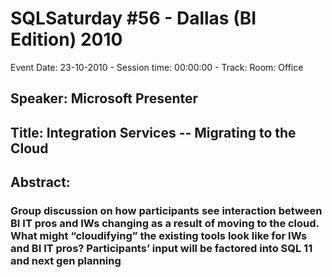# SQLSaturday #56 - Dallas (BI Edition) 2010
Event Date: 23-10-2010 - Session time: 00:00:00 - Track: Room: Office
## Speaker: Microsoft Presenter
## Title: Integration Services -- Migrating to the Cloud
## Abstract:
### Group discussion on how participants see interaction between BI IT pros and IWs changing as a result of moving to the cloud.   What might “cloudifying” the existing tools look like for IWs and BI IT pros?   Participants’ input will be factored into SQL 11 and next gen planning
